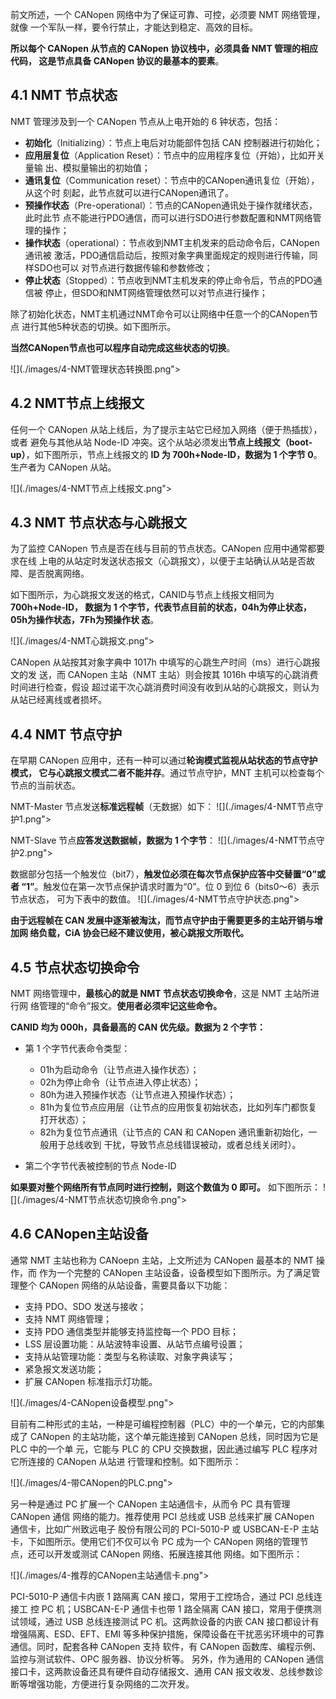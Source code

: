 前文所述，一个 CANopen 网络中为了保证可靠、可控，必须要 NMT 网络管理，就像
一个军队一样，要令行禁止，才能达到稳定、高效的目标。

**所以每个 CANopen 从节点的 CANopen 协议栈中，必须具备 NMT 管理的相应代码，
这是节点具备 CANopen 协议的最基本的要素**。

## 4.1 NMT 节点状态
NMT 管理涉及到一个 CANopen 节点从上电开始的 6 钟状态，包括：  
- **初始化**（Initializing）：节点上电后对功能部件包括 CAN 控制器进行初始化；
- **应用层复位**（Application Reset）：节点中的应用程序复位（开始），比如开关量输
出、模拟量输出的初始值；
- **通讯复位**（Communication reset）：节点中的CANopen通讯复位（开始），从这个时
刻起，此节点就可以进行CANopen通讯了。
- **预操作状态**（Pre-operational）：节点的CANopen通讯处于操作就绪状态，此时此节
点不能进行PDO通信，而可以进行SDO进行参数配置和NMT网络管理的操作；
- **操作状态**（operational）：节点收到NMT主机发来的启动命令后，CANopen通讯被
激活，PDO通信启动后，按照对象字典里面规定的规则进行传输，同样SDO也可以
对节点进行数据传输和参数修改；
- **停止状态**（Stopped）：节点收到NMT主机发来的停止命令后，节点的PDO通信被
停止，但SDO和NMT网络管理依然可以对节点进行操作；

除了初始化状态，NMT主机通过NMT命令可以让网络中任意一个的CANopen节点
进行其他5种状态的切换。如下图所示。

**当然CANopen节点也可以程序自动完成这些状态的切换**。  

![](./images/4-NMT管理状态转换图.png"></div>

## 4.2 NMT节点上线报文

任何一个 CANopen 从站上线后，为了提示主站它已经加入网络（便于热插拔），或者
避免与其他从站 Node-ID 冲突。这个从站必须发出**节点上线报文（boot-up）**，如下图所示，节点上线报文的 **ID 为 700h+Node-ID，数据为 1 个字节 0**。生产者为 CANopen 从站。

![](./images/4-NMT节点上线报文.png"></div>

## 4.3 NMT 节点状态与心跳报文

为了监控 CANopen 节点是否在线与目前的节点状态。CANopen 应用中通常都要求在线
上电的从站定时发送状态报文（心跳报文），以便于主站确认从站是否故障、是否脱离网络。

如下图所示，为心跳报文发送的格式，CANID与节点上线报文相同为**700h+Node-ID，
数据为 1 个字节，代表节点目前的状态，04h为停止状态，05h为操作状态，7Fh为预操作状
态**。

![](./images/4-NMT心跳报文.png"></div>

CANopen 从站按其对象字典中 1017h 中填写的心跳生产时间（ms）进行心跳报文的发
送，而 CANopen 主站（NMT 主站）则会按其 1016h 中填写的心跳消费时间进行检查，假设
超过诺干次心跳消费时间没有收到从站的心跳报文，则认为从站已经离线或者损坏。

## 4.4 NMT 节点守护
在早期 CANopen 应用中，还有一种可以通过**轮询模式监视从站状态的节点守护模式，
它与心跳报文模式二者不能并存**。通过节点守护，MNT 主机可以检查每个节点的当前状态。

NMT-Master 节点发送**标准远程帧**（无数据）如下：
![](./images/4-NMT节点守护1.png"></div>

NMT-Slave 节点**应答发送数据帧，数据为 1 个字节**：
![](./images/4-NMT节点守护2.png"></div>

数据部分包括一个触发位（bit7），**触发位必须在每次节点保护应答中交替置“0”或者
“1”**。触发位在第一次节点保护请求时置为“0”。位 0 到位 6（bits0～6）表示节点状态，
可为下表中的数值。
![](./images/4-NMT节点守护状态.png"></div>

**由于远程帧在 CAN 发展中逐渐被淘汰，而节点守护由于需要更多的主站开销与增加网
络负载，CiA 协会已经不建议使用，被心跳报文所取代。**

## 4.5 节点状态切换命令

NMT 网络管理中，**最核心的就是 NMT 节点状态切换命令**，这是 NMT 主站所进行网
络管理的“命令”报文。**使用者必须牢记这些命令。**

**CANID 均为 000h，具备最高的 CAN 优先级。数据为 2 个字节：**  
- 第 1 个字节代表命令类型：  
  - 01h为启动命令（让节点进入操作状态）；
  - 02h为停止命令（让节点进入停止状态）；
  - 80h为进入预操作状态（让节点进入预操作状态）；
  - 81h为复位节点应用层（让节点的应用恢复初始状态，比如列车门都恢复打开状态）；
  - 82h为复位节点通讯（让节点的 CAN 和 CANopen 通讯重新初始化，一般用于总线收到
干扰，导致节点总线错误被动，或者总线关闭时）。

- 第二个字节代表被控制的节点 Node-ID  

**如果要对整个网络所有节点同时进行控制，则这个数值为 0 即可。** 如下图所示：
![](./images/4-NMT节点状态切换命令.png"></div>

## 4.6 CANopen主站设备
通常 NMT 主站也称为 CANoepn 主站，上文所述为 CANopen 最基本的 NMT 操作，而
作为一个完整的 CANopen 主站设备，设备模型如下图所示。为了满足管理整个 CANopen
网络的从站设备，需要具备以下功能：  
- 支持 PDO、SDO 发送与接收；
- 支持 NMT 网络管理；
- 支持 PDO 通信类型并能够支持监控每一个 PDO 目标；
- LSS 层设置功能：从站波特率设置、从站节点编号设置；
- 支持从站管理功能：类型与名称读取、对象字典读写；
- 紧急报文发送功能；
- 扩展 CANopen 标准指示灯功能。

![](./images/4-CANopen设备模型.png"></div>

目前有二种形式的主站，一种是可编程控制器（PLC）中的一个单元，它的内部集成了
CANopen 的主站功能，这个单元能连接到 CANopen 总线，同时因为它是 PLC 中的一个单
元，它能与 PLC 的 CPU 交换数据，因此通过编写 PLC 程序对它所连接的 CANopen 从站进
行管理和控制。如下图所示：

![](./images/4-带CANopen的PLC.png"></div>

另一种是通过 PC 扩展一个 CANopen 主站通信卡，从而令 PC 具有管理 CANopen 通信
网络的能力。推荐使用 PCI 总线或 USB 总线来扩展 CANopen 通信卡，比如广州致远电子
股份有限公司的 PCI-5010-P 或 USBCAN-E-P 主站卡，下如图所示。使用它们不仅可以令
PC 成为一个 CANopen 网络的管理节点，还可以开发或测试 CANopen 网络、拓展连接其他
网络。如下图所示：

![](./images/4-推荐的CANopen主站通信卡.png"></div>

PCI-5010-P 通信卡内嵌 1 路隔离 CAN 接口，常用于工控场合，通过 PCI 总线连接工
控 PC 机；USBCAN-E-P 通信卡也带 1 路全隔离 CAN 接口，常用于便携测试领域，通过 USB
总线连接测试 PC 机。这两款设备的内嵌 CAN 接口都设计有增强隔离、ESD、EFT、EMI
等多种保护措施，保障设备在干扰恶劣环境中的可靠通信。同时，配套各种 CANopen 支持
软件，有 CANopen 函数库、编程示例、监控与测试软件、OPC 服务器、协议分析等。
另外，作为通用的 CANopen 通信接口卡，这两款设备还具有硬件自动存储报文、通用 CAN
报文收发、总线参数诊断等增强功能，方便进行复杂网络的二次开发。
